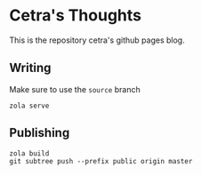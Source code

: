# Cetra's Thoughts

This is the repository cetra's github pages blog.

## Writing

Make sure to use the `source` branch

```
zola serve
```

## Publishing

```
zola build
git subtree push --prefix public origin master
```


